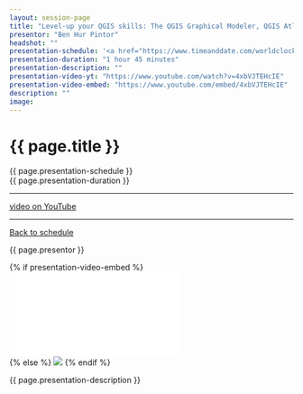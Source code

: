 ```yaml
---
layout: session-page
title: "Level-up your QGIS skills: The QGIS Graphical Modeler, QGIS Atlas, Tips, and Tricks"
presentor: "Ben Hur Pintor" 
headshot: ""
presentation-schedule: '<a href="https://www.timeanddate.com/worldclock/fixedtime.html?iso=2021-11-13T05:15:00Z">16 Nov 2021, 13:15 UTC+8</a>'
presentation-duration: "1 hour 45 minutes"
presentation-description: ""
presentation-video-yt: "https://www.youtube.com/watch?v=4xbVJTEHcIE"
presentation-video-embed: "https://www.youtube.com/embed/4xbVJTEHcIE"
description: ""
image:
---
```


<h1 class="color-pnm-blue">{{ page.title }}</h1>
<div class="row my-4">
<section class="col-lg-3">
<p class="small">{{ page.presentation-schedule }}<br>
{{ page.presentation-duration }}
</p>
<hr>
<p class="small">
<a href="{{ page.presentation-video-yt }}">video on YouTube</a>
</p>
<hr>
<p class="small"><a href="{{ site.baseurl }}/programme/">Back to schedule</a>
</p>
</section>
<section class="col-lg-9">
<p>{{ page.presentor }}</p>
{% if presentation-video-embed %}
<div class="embed-responsive embed-responsive-16by9">
<iframe class="mb-4 embed-responsive-item" src="{{ page.presentation-video-embed }}" frameborder="0" allow="accelerometer; autoplay; clipboard-write; encrypted-media; gyroscope; picture-in-picture" allowfullscreen></iframe>
</div>
{% else %}
<img class="img-fluid border border-primary rounded p-2" src="{{ site.baseurl }}/assets/img/site/pnm21-vid-placeholder.png">
{% endif %}
<p class="mt-4">{{ page.presentation-description }}
</p>
</section>
</div>